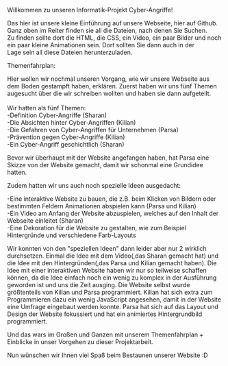 Willkommen zu unseren Informatik-Projekt Cyber-Angriffe!

Das hier ist unsere kleine Einführung auf unsere Webseite, hier auf Github. Ganz oben im Reiter finden sie all die Dateien, nach denen Sie Suchen.<br>
Zu finden sollte dort die HTML, die CSS, ein Video, ein paar Bilder und noch ein paar kleine Animationen sein. Dort sollten Sie dann auch in der <br>
Lage sein all diese Dateien herunterzuladen.<br>

Themenfahrplan:

Hier wollen wir nochmal unseren Vorgang, wie wir unsere Webseite aus dem Boden gestampft haben, erklären. Zuerst haben wir uns fünf Themen
augesucht über die wir schreiben wollten und haben sie dann aufgeteilt. <br><br>
Wir hatten als fünf Themen:<br>
-Definition Cyber-Angriffe (Sharan)<br>
-Die Absichten hinter Cyber-Angriffen (Kilian)<br>
-Die Gefahren von Cyber-Angriffen für Unternehmen (Parsa)<br>
-Prävention gegen Cyber-Angriffe (Kilian)<br>
-Ein Cyber-Angriff geschichtlich (Sharan)<br>

Bevor wir überhaupt mit der Website angefangen haben, hat Parsa eine Skizze von der Website gemacht, damit wir schonmal eine Grundidee hatten.

Zudem hatten wir uns auch noch spezielle Ideen ausgedacht:

-Eine interaktive Website zu bauen, die z.B. beim Klicken von Bildern oder bestimmten Feldern Animationen abspielen kann (Parsa und Kilian)<br>
-Ein Video am Anfang der Website abzuspielen, welches auf den Inhalt der Webseite einleitet (Sharan)<br>
-Eine Dekoration für die Website zu gestalten, wie zum Beispiel Hintergründe und verschiedene Farb-Layouts<br>

Wir konnten von den "speziellen Ideen" dann leider aber nur 2 wirklich durchsetzen. Einmal die Idee mit dem Video(,das Sharan gemacht hat) und
die Idee mit den Hintergründen(,das Parsa und Kilian gemacht haben). Die Idee mit einer interaktiven Website haben wir nur so teilweise
schaffen können, da die Idee einfach noch ein wenig zu komplex in der Ausführung geworden ist und uns die Zeit ausging.
Die Website selbst wurde größtenteils von Kilian und Parsa programmiert. Kilian hat sich extra zum Programmieren dazu ein wenig JavaScript
angesehen, damit in der Website eine Umfrage eingebaut werden konnte. Parsa hat sich auf das Layout und Design der Website fokussiert und hat ein
animiertes Hintergrundbild programmiert.

Und das wars im Großen und Ganzen mit unserem Themenfahrplan + Einblicke in unser Vorgehen zu dieser Projektarbeit.


Nun wünschen wir Ihnen viel Spaß beim Bestaunen unserer Website :D
